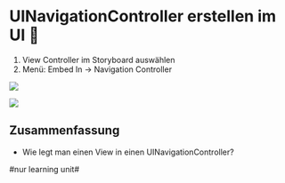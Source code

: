 # UINavigationController erstellen im UI 🥞

1. View Controller im Storyboard auswählen
2. Menü: Embed In -\> Navigation Controller

![][image-1]


![][image-2]


## Zusammenfassung
- Wie legt man einen View in einen UINavigationController?

[image-1]:	assets/4c99cb_338b4515f6cb4519943bcae41f198ba0~mv2.png
[image-2]:	assets/4c99cb_965ca34dd5514039b059b0def1ee7be3~mv2.png

#nur learning unit#